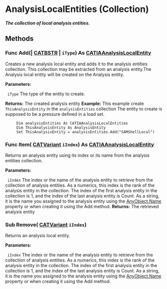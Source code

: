 # AnalysisLocalEntities (Collection)

**_The collection of local analysis entities._**

## Methods

### Func **Add**(| [CATBSTR](../System/typedef_CATBSTR_8129.md) | `iType`) As [CATIAAnalysisLocalEntity](../CATAnalysisInterfaces/interface_AnalysisLocalEntity_77422.md)

   Creates a new analysis local entity and adds it to the analysis entities collection.
This collection may be extracted from an analysis entity.The Analysis local entity will be created on the Analysis entity.

**Parameters:**

` iType`      The type of the entity to create.

**Returns:**      The created analysis entity  **Example:**      This example create `ThisAnalysisEntity` in the `analysisEntities` collection
The entity to create is supposed to be a pressure defined in a load set.

```VBScript
     Dim analysisEntities As CATIAAnalysisLocalEntities
     Dim ThisAnalysisEntity As AnalysisEntity
     Set ThisAnalysisEntity = analysisEntities.Add("SAMShellLocal")

```

### Func **Item**( [CATVariant](../System/typedef_CATVariant_20656.md)  `iIndex`) As [CATIAAnalysisLocalEntity](../CATAnalysisInterfaces/interface_AnalysisLocalEntity_77422.md)

   Returns an analysis entity using its index or its name from the analysis entities collection.

**Parameters:**

` iIndex`      The index or the name of the analysis entity to retrieve from the collection of analysis entities. As a numerics, this index is the rank of the analysis entity in the collection. The index of the first analysis entity in the collection is 1, and the index of the last analysis entity is Count. As a string, it is the name you assigned to the analysis entity using the
[AnyObject.Name](../System/interface_AnyObject_17321.htm#Name) property or when creating it using the Add method.  **Returns:**      The retrieved analysis entity  
### Sub **Remove**( [CATVariant](../System/typedef_CATVariant_20656.md)  `iIndex`)

   Returns an analysis local entity.

**Parameters:**

` iIndex`      The index or the name of the analysis entity to retrieve from the collection of analysis entities. As a numerics, this index is the rank of the analysis entity in the collection. The index of the first analysis entity in the collection is 1, and the index of the last analysis entity is Count. As a string, it is the name you assigned to the analysis entity using the
[AnyObject.Name](../System/interface_AnyObject_17321.htm#Name) property or when creating it using the Add method.